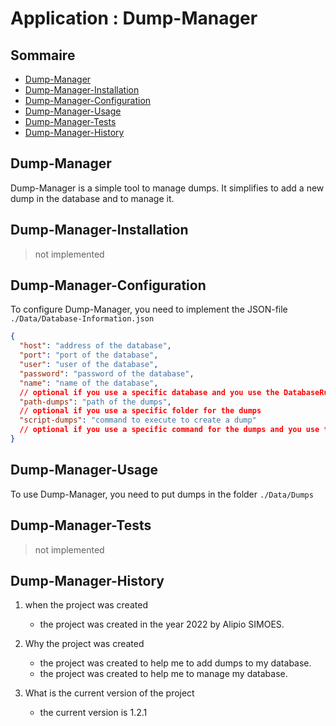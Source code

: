 # Application : Dump-Manager

## Sommaire

- [Dump-Manager](#dump-manager)
- [Dump-Manager-Installation](#dump-manager-installation)
- [Dump-Manager-Configuration](#dump-manager-configuration)
- [Dump-Manager-Usage](#dump-manager-usage)
- [Dump-Manager-Tests](#dump-manager-tests)
- [Dump-Manager-History](#dump-manager-history)

## Dump-Manager

Dump-Manager is a simple tool to manage dumps.
It simplifies to add a new dump in the database and to manage it.

## Dump-Manager-Installation

> not implemented

## Dump-Manager-Configuration

To configure Dump-Manager, you need to implement the JSON-file `./Data/Database-Information.json`

```json
{
  "host": "address of the database",
  "port": "port of the database",
  "user": "user of the database",
  "password": "password of the database",
  "name": "name of the database",
  // optional if you use a specific database and you use the DatabaseRunner
  "path-dumps": "path of the dumps",
  // optional if you use a specific folder for the dumps
  "script-dumps": "command to execute to create a dump"
  // optional if you use a specific command for the dumps and you use the ShellRunner
}
```

## Dump-Manager-Usage

To use Dump-Manager, you need to put dumps in the folder `./Data/Dumps`

## Dump-Manager-Tests

> not implemented

## Dump-Manager-History

1. when the project was created

    - the project was created in the year 2022 by Alipio SIMOES.

2. Why the project was created

    - the project was created to help me to add dumps to my database.
    - the project was created to help me to manage my database.

3. What is the current version of the project

    - the current version is 1.2.1

